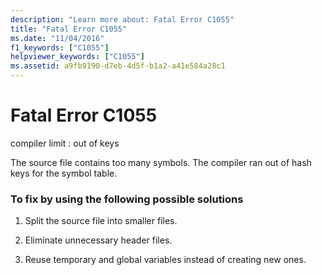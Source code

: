 ```yaml
---
description: "Learn more about: Fatal Error C1055"
title: "Fatal Error C1055"
ms.date: "11/04/2016"
f1_keywords: ["C1055"]
helpviewer_keywords: ["C1055"]
ms.assetid: a9fb9190-d7eb-4d5f-b1a2-a41e584a28c1
---
```

# Fatal Error C1055

compiler limit : out of keys

The source file contains too many symbols. The compiler ran out of hash keys for the symbol table.

### To fix by using the following possible solutions

1. Split the source file into smaller files.

1. Eliminate unnecessary header files.

1. Reuse temporary and global variables instead of creating new ones.
